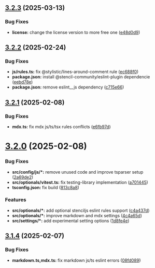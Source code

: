 ## [3.2.3](https://github.com/santi020k/eslint-config-santi020k/compare/v3.2.2...v3.2.3) (2025-03-13)


### Bug Fixes

* **license:** change the license version to more free one ([e48d0d9](https://github.com/santi020k/eslint-config-santi020k/commit/e48d0d9d24b12dac6f6cc5f29569c6cc2a9579b6))



## [3.2.2](https://github.com/santi020k/eslint-config-santi020k/compare/v3.2.1...v3.2.2) (2025-02-24)


### Bug Fixes

* **js/rules.ts:** fix @stylistic/lines-around-comment rule ([ec688f0](https://github.com/santi020k/eslint-config-santi020k/commit/ec688f046604b7af221a7396d84ff8c9f28e6206))
* **package.json:** install @stencil-community/eslint-plugin dependencie ([eebd78e](https://github.com/santi020k/eslint-config-santi020k/commit/eebd78e8265b6ed8f741116384b1d6d2e3740331))
* **package.json:** remove eslint__js dependency ([c715e66](https://github.com/santi020k/eslint-config-santi020k/commit/c715e6602ab9bbe9acca77293363a7a4b4d8aee4))



## [3.2.1](https://github.com/santi020k/eslint-config-santi020k/compare/v3.2.0...v3.2.1) (2025-02-08)


### Bug Fixes

* **mdx.ts:** fix mdx js/ts/tsx rules conflicts ([e6fb97d](https://github.com/santi020k/eslint-config-santi020k/commit/e6fb97d655e22a0f8b5c0ffe85cbffbf0ab77f09))



# [3.2.0](https://github.com/santi020k/eslint-config-santi020k/compare/v3.1.4...v3.2.0) (2025-02-08)


### Bug Fixes

* **src/config/js/*:** remove unused code and improve tsparser setup ([2a69de2](https://github.com/santi020k/eslint-config-santi020k/commit/2a69de26644eb45d6be9613b176d76429e4ba7cd))
* **src/optionals/vitest.ts:** fix testing-library implementation ([a701445](https://github.com/santi020k/eslint-config-santi020k/commit/a701445ca704a628f5eba6d37c59d0770b1873b7))
* **tsconfig.json:** fix build ([813c8a8](https://github.com/santi020k/eslint-config-santi020k/commit/813c8a860ff50b2d93f7fb30f9c89e44478fd214))


### Features

* **src/optionals/*:** add optional stenciljs eslint rules support ([c4a437d](https://github.com/santi020k/eslint-config-santi020k/commit/c4a437d717b09d0c20f1169c623a9eebf809cc1a))
* **src/optionals/*:** improve markdown and mdx settings ([4c4a65d](https://github.com/santi020k/eslint-config-santi020k/commit/4c4a65d07eb84f37ceec5e5402b918c0b37d0c6d))
* **src/settings/*:** add experimental setting options ([1d8fe4e](https://github.com/santi020k/eslint-config-santi020k/commit/1d8fe4e6096aad4613e8caf72638b4236cbd9fd8))



## [3.1.4](https://github.com/santi020k/eslint-config-santi020k/compare/v3.1.3...v3.1.4) (2025-02-07)


### Bug Fixes

* **markdown.ts,mdx.ts:** fix markdown js/ts eslint errors ([08fd089](https://github.com/santi020k/eslint-config-santi020k/commit/08fd089cac6767abf441adfa8633f0ebcf73160d))




